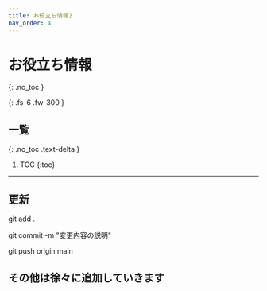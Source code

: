 ```yaml
---
title: お役立ち情報2
nav_order: 4
---
```


# お役立ち情報
{: .no_toc }

{: .fs-6 .fw-300 }

## 一覧
{: .no_toc .text-delta }

1. TOC
{:toc}

---



## 更新

git add .

git commit -m "変更内容の説明"

git push origin main


## その他は徐々に追加していきます